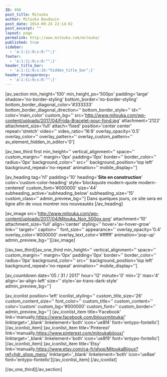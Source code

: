 ```yaml
---
ID: 498
post_title: Mitouka
author: Mitouka Baudouin
post_date: 2014-09-24 22:14:02
post_excerpt: ""
layout: page
permalink: http://www.mitouka.com/mitouka/
published: true
sidebar:
  - 'a:1:{i:0;s:0:"";}'
footer:
  - 'a:1:{i:0;s:0:"";}'
header_title_bar:
  - 'a:1:{i:0;s:16:"hidden_title_bar";}'
header_transparency:
  - 'a:1:{i:0;s:0:"";}'
---
```

[av_section min_height='100' min_height_px='500px' padding='large' shadow='no-border-styling' bottom_border='no-border-styling' bottom_border_diagonal_color='#333333' bottom_border_diagonal_direction='' bottom_border_style='' id='' color='main_color' custom_bg='' src='http://www.mitouka.com/wp-content/uploads/2017/04/Frida-Bracelet-pour-fond.jpg' attachment='2122' attachment_size='full' attach='fixed' position='center center' repeat='stretch' video='' video_ratio='16:9' overlay_opacity='0.5' overlay_color='' overlay_pattern='' overlay_custom_pattern='' av_element_hidden_in_editor='0']

[av_two_third first min_height='' vertical_alignment='' space='' custom_margin='' margin='0px' padding='0px' border='' border_color='' radius='0px' background_color='' src='' background_position='top left' background_repeat='no-repeat' animation='' mobile_display='']

[av_heading tag='h1' padding='10' heading='<strong>Site en construction</strong>' color='custom-color-heading' style='blockquote modern-quote modern-centered' custom_font='#000000' size='44' subheading_active='subheading_below' subheading_size='15' custom_class='' admin_preview_bg='']
Dans quelques jours, ce site sera en ligne afin de vous montrer nos nouveautés
[/av_heading]

[av_image src='http://www.mitouka.com/wp-content/uploads/2017/04/Mitouka_Noir_500px.png' attachment='10' attachment_size='full' align='center' styling='' hover='av-hover-grow' link='' target='' caption='' font_size='' appearance='' overlay_opacity='0.4' overlay_color='#000000' overlay_text_color='#ffffff' animation='pop-up' admin_preview_bg=''][/av_image]

[/av_two_third][av_one_third min_height='' vertical_alignment='' space='' custom_margin='' margin='0px' padding='0px' border='' border_color='' radius='0px' background_color='' src='' background_position='top left' background_repeat='no-repeat' animation='' mobile_display='']

[av_countdown date='05 / 31 / 2017' hour='12' minute='0' min='2' max='4' align='av-align-left' size='' style='av-trans-dark-style' admin_preview_bg='']

[av_iconlist position='left' iconlist_styling='' custom_title_size='26' custom_content_size='' font_color='' custom_title='' custom_content='' color='custom' custom_bg='#000000' custom_font='' custom_border='' admin_preview_bg='']
[av_iconlist_item title='Facebook' link='manually,https://www.facebook.com/bijouxmitouka/' linktarget='_blank' linkelement='both' icon='ue8f4' font='entypo-fontello'][/av_iconlist_item]
[av_iconlist_item title='Pinterest' link='manually,https://www.pinterest.com/mitoukabijoux/' linktarget='_blank' linkelement='both' icon='ue8f9' font='entypo-fontello'][/av_iconlist_item]
[av_iconlist_item title='Etsy' link='manually,https://www.etsy.com/ca-fr/shop/MitoukaBijoux?ref=hdr_shop_menu' linktarget='_blank' linkelement='both' icon='ue8ae' font='entypo-fontello'][/av_iconlist_item]
[/av_iconlist]

[/av_one_third][/av_section]
